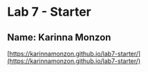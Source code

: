 # Lab 7 - Starter
## Name: Karinna Monzon

[https://karinnamonzon.github.io/lab7-starter/](https://karinnamonzon.github.io/lab7-starter/)
